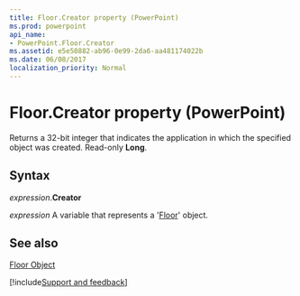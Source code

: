 ```yaml
---
title: Floor.Creator property (PowerPoint)
ms.prod: powerpoint
api_name:
- PowerPoint.Floor.Creator
ms.assetid: e5e50882-ab96-0e99-2da6-aa481174022b
ms.date: 06/08/2017
localization_priority: Normal
---
```



# Floor.Creator property (PowerPoint)

Returns a 32-bit integer that indicates the application in which the specified object was created. Read-only  **Long**.


## Syntax

_expression_.**Creator**

_expression_ A variable that represents a '[Floor](PowerPoint.Floor.md)' object.


## See also


[Floor Object](PowerPoint.Floor.md)

[!include[Support and feedback](~/includes/feedback-boilerplate.md)]